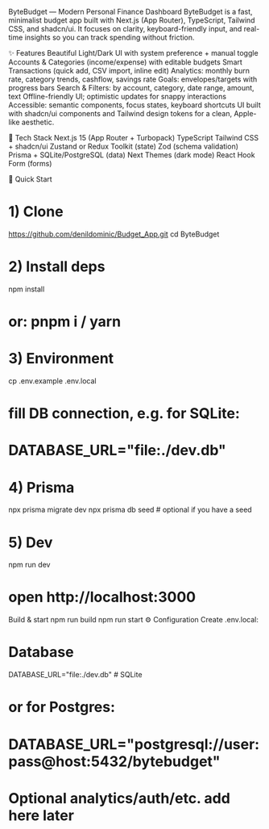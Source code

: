 ByteBudget — Modern Personal Finance Dashboard
ByteBudget is a fast, minimalist budget app built with Next.js (App Router), TypeScript, Tailwind CSS, and shadcn/ui. It focuses on clarity, keyboard-friendly
input, and real-time insights so you can track spending without friction.

✨ Features
Beautiful Light/Dark UI with system preference + manual toggle
Accounts & Categories (income/expense) with editable budgets
Smart Transactions (quick add, CSV import, inline edit)
Analytics: monthly burn rate, category trends, cashflow, savings rate
Goals: envelopes/targets with progress bars
Search & Filters: by account, category, date range, amount, text
Offline-friendly UI; optimistic updates for snappy interactions
Accessible: semantic components, focus states, keyboard shortcuts
UI built with shadcn/ui components and Tailwind design tokens for a clean, Apple-like aesthetic.

🧰 Tech Stack
Next.js 15 (App Router + Turbopack)
TypeScript
Tailwind CSS + shadcn/ui
Zustand or Redux Toolkit (state)
Zod (schema validation)
Prisma + SQLite/PostgreSQL (data)
Next Themes (dark mode)
React Hook Form (forms)

🚀 Quick Start

# 1) Clone

https://github.com/denildominic/Budget_App.git
cd ByteBudget

# 2) Install deps

npm install

# or: pnpm i / yarn

# 3) Environment

cp .env.example .env.local

# fill DB connection, e.g. for SQLite:

# DATABASE_URL="file:./dev.db"

# 4) Prisma

npx prisma migrate dev
npx prisma db seed # optional if you have a seed

# 5) Dev

npm run dev

# open http://localhost:3000

Build & start
npm run build
npm run start
⚙️ Configuration
Create .env.local:

# Database

DATABASE_URL="file:./dev.db" # SQLite

# or for Postgres:

# DATABASE_URL="postgresql://user:pass@host:5432/bytebudget"

# Optional analytics/auth/etc. add here later
